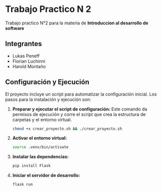 # Trabajo Practico N 2

Trabajo practico N°2 para la materia de <strong>Introduccion al desarrollo de software</strong>

## Integrantes
* Lukas Peneff
* Florian Luchinni
* Harold Montaño



## Configuración y Ejecución

El proyecto incluye un script para automatizar la configuración inicial. Los pasos para la instalación y ejecución son:

1.  **Preparar y ejecutar el script de configuración:**
    Este comando da permisos de ejecución y corre el script que crea la estructura de carpetas y el entorno virtual.
    ```bash
    chmod +x crear_proyecto.sh && ./crear_proyecto.sh
    ```

2.  **Activar el entorno virtual:**
    ```bash
    source .venv/bin/activate
    ```

3.  **Instalar las dependencias:**
    ```bash
    pip install Flask
    ```

4.  **Iniciar el servidor de desarrollo:**
    ```bash
    flask run
    ```